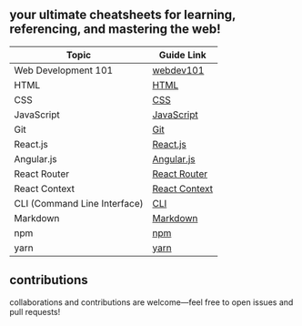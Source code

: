 ## your ultimate cheatsheets for learning, referencing, and mastering the web!

| Topic                | Guide Link                                          |
|----------------------|-----------------------------------------------------|
| Web Development 101                | [webdev101](web-dev-101.md)                         | 
| HTML                 | [HTML](cheatsheets/html.md)                         | 
| CSS                  | [CSS](cheatsheets/css.md)                           |
| JavaScript           | [JavaScript](cheatsheets/javascript.md)             |
| Git                  | [Git](cheatsheets/git.md)                           |
| React.js             | [React.js](cheatsheets/reactjs.md)                  |
| Angular.js           | [Angular.js](cheatsheets/angular.md)                  |
| React Router         | [React Router](cheatsheets/react-router.md)         |
| React Context        | [React Context](cheatsheets/react-context.md)       |
| CLI (Command Line Interface)       | [CLI](cheatsheets/cli.md)             |
| Markdown             | [Markdown](cheatsheets/markdown.md)                 |
| npm                  | [npm](cheatsheets/npm.md)                           |
| yarn                 | [yarn](cheatsheets/yarn.md)                         |


## contributions

collaborations and contributions are welcome—feel free to open issues and pull requests!
